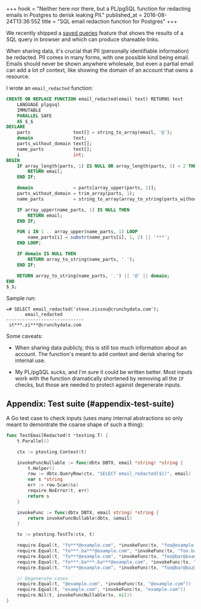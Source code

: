 +++
hook = "Neither here nor there, but a PL/pgSQL function for redacting emails in Postgres to derisk leaking PII."
published_at = 2016-08-24T13:36:55Z
title = "SQL email redaction function for Postgres"
+++

We recently shipped a [saved queries](https://docs.crunchybridge.com/concepts/saved-queries) feature that shows the results of a SQL query in browser and which can produce shareable links.

When sharing data, it's crucial that PII (personally identifiable information) be redacted. PII comes in many forms, with one possible kind being email. Emails should never be shown anywhere wholesale, but even a partial email can add a lot of context, like showing the domain of an account that owns a resource.

I wrote an `email_redacted` function:

``` sql
CREATE OR REPLACE FUNCTION email_redacted(email text) RETURNS text
    LANGUAGE plpgsql
    IMMUTABLE
    PARALLEL SAFE
    AS $_$
DECLARE
    parts                text[] = string_to_array(email, '@');
    domain               text;
    parts_without_domain text[];
    name_parts           text[];
    i                    int;
BEGIN
    IF array_length(parts, 1) IS NULL OR array_length(parts, 1) < 2 THEN
        RETURN email;
    END IF;

    domain               = parts[array_upper(parts, 1)];
    parts_without_domain = trim_array(parts, 1);
    name_parts           = string_to_array(array_to_string(parts_without_domain, '@'), '.');

    IF array_upper(name_parts, 1) IS NULL THEN
        RETURN email;
    END IF;

    FOR i IN 1 .. array_upper(name_parts, 1) LOOP
        name_parts[i] = substr(name_parts[i], 1, 2) || '***';
    END LOOP;

    IF domain IS NULL THEN
        RETURN array_to_string(name_parts, '.');
    END IF;

    RETURN array_to_string(name_parts, '.') || '@' || domain;
END
$_$;
```

Sample run:

```
=# SELECT email_redacted('steve.zissou@crunchydata.com');
       email_redacted
-----------------------------
 st***.zi***@crunchydata.com
```

Some caveats:

* When sharing data publicly, this is still too much information about an account. The function's meant to add context and derisk sharing for internal use.

* My PL/pgSQL sucks, and I'm sure it could be written better. Most inputs work with the function dramatically shortened by removing all the `IF` checks, but those are needed to protect against degenerate inputs.

## Appendix: Test suite (#appendix-test-suite)

A Go test case to check inputs (uses many internal abstractions so only meant to demontrate the coarse shape of such a thing):

``` go
func TestEmailRedacted(t *testing.T) {
	t.Parallel()

	ctx := ptesting.Context(t)

	invokeFuncNullable := func(dbtx DBTX, email *string) *string {
		t.Helper()
		row := dbtx.QueryRow(ctx, "SELECT email_redacted($1)", email)
		var s *string
		err := row.Scan(&s)
		require.NoError(t, err)
		return s
	}

	invokeFunc := func(dbtx DBTX, email string) *string {
		return invokeFuncNullable(dbtx, &email)
	}

	tx := ptesting.TestTx(ctx, t)

	require.Equal(t, "fo***@example.com", *invokeFunc(tx, "foo@example.com"))
	require.Equal(t, "fo***.ba***@example.com", *invokeFunc(tx, "foo.bar@example.com"))
	require.Equal(t, "fo***@example.com", *invokeFunc(tx, "foo@bar@example.com"))
	require.Equal(t, "fo***.ba***.ba***@example.com", *invokeFunc(tx, "foo.bar.baz@example.com"))
	require.Equal(t, "fo***@example.com", *invokeFunc(tx, "foo@bar@baz@example.com"))

	// Degenerate cases
	require.Equal(t, "@example.com", *invokeFunc(tx, "@example.com"))
	require.Equal(t, "example.com", *invokeFunc(tx, "example.com"))
	require.Nil(t, invokeFuncNullable(tx, nil))
}
```
